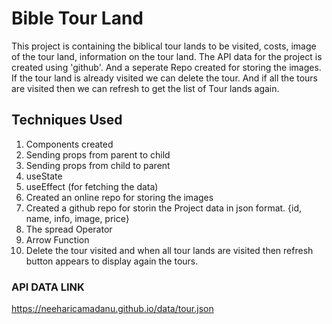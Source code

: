 # Bible Tour Land

This project is containing the biblical tour lands to be visited, costs, image of the tour land, information on the tour land. The API data for the project is created using 'github'. And a seperate Repo created for storing the images. If the tour land is already visited we can delete the tour. And if all the tours are visited then we can refresh to get the list of Tour lands again.

## Techniques Used

1. Components created
2. Sending props from parent to child
3. Sending props from child to parent
4. useState
5. useEffect (for fetching the data)
6. Created an online repo for storing the images
7. Created a github repo for storin the Project data in json format. {id, name, info, image, price}
8. The spread Operator
9. Arrow Function
10. Delete the tour visited and when all tour lands are visited then refresh button appears to display again the tours.

### API DATA LINK

https://neeharicamadanu.github.io/data/tour.json
